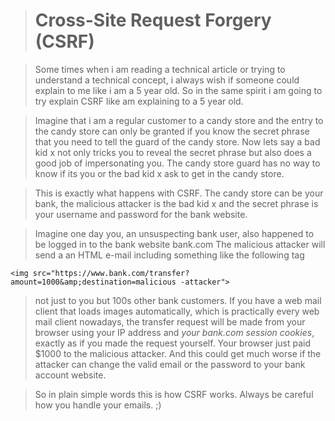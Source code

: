 


># Cross-Site Request Forgery (CSRF)

> Some times when i am reading a technical article or trying to understand a technical concept, i always wish if someone could explain to me like i am a 5 year old.
>So in the same spirit i am going to try explain CSRF like am explaining to a 5 year old.

> Imagine that i am a regular customer to a candy store and the entry to the candy store can only be granted if you know the secret phrase that you need to tell the guard of the candy store.
> Now lets say a bad kid x not only tricks you to reveal the secret phrase but also does a good job of impersonating you. The candy store guard has no way to know if its you or the bad kid x ask to get in the candy store.

>This is exactly what happens  with CSRF.  The candy  store can be your bank, the malicious attacker is the bad kid x and the secret phrase is your username and password for the bank website.

>Imagine one day you, an unsuspecting bank user, also happened to be logged in to the bank website bank.com
> The malicious attacker will send a an HTML e-mail including something like the following tag

    <img src="https://www.bank.com/transfer?amount=1000&amp;destination=malicious -attacker">
> not just to you but 100s other bank customers.
>  If you have a web mail client that loads images automatically, which is practically every web mail client nowadays, the transfer request will be made from your browser using your IP address and _your bank.com session cookies_, exactly as if you made the request yourself.
>  Your browser just paid $1000 to the malicious attacker.
>  And this could get much worse if the attacker can change the valid email or the password to your bank account website.

> So in plain simple words this is how CSRF works. Always be careful how you handle your emails. ;)
>
<!--stackedit_data:
eyJoaXN0b3J5IjpbLTEyOTQyMDAyMDhdfQ==
-->